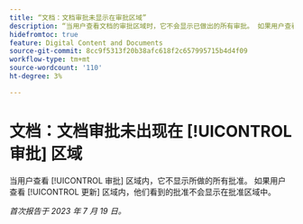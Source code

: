 ```yaml
---
title: “文档：文档审批未显示在审批区域”
description: “当用户查看文档的审批区域时，它不会显示已做出的所有审批。 如果用户查看同一文档的更新区域，他们会看到未出现在审批区域中的审批。”
hidefromtoc: true
feature: Digital Content and Documents
source-git-commit: 8cc9f5313f20b38afc618f2c657995715b4d4f09
workflow-type: tm+mt
source-wordcount: '110'
ht-degree: 3%

---
```



# 文档：文档审批未出现在 [!UICONTROL 审批] 区域

<!--On WF and WFP TOCs-->

当用户查看 [!UICONTROL 审批] 区域内，它不显示所做的所有批准。 如果用户查看 [!UICONTROL 更新] 区域内，他们看到的批准不会显示在批准区域中。

_首次报告于 2023 年 7 月 19 日。_
